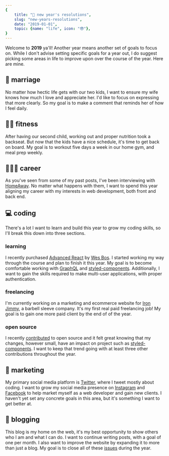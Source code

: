 ```yaml
---
{
    title: "🍾 new year's resolutions",
    slug: "new-years-resolutions",
    date: "2019-01-01",
    topic: {name: "life", icon: "😎"},
}
---
```


Welcome to **2019** ya'll! Another year means another set of goals to focus on. While I don't advise setting specific goals for a year out, I do suggest picking some areas in life to improve upon over the course of the year. Here are mine.

## 💏 marriage

No matter how hectic life gets with our two kids, I want to ensure my wife knows how much I love and appreciate her. I'd like to focus on expressing that more clearly. So my goal is to make a comment that reminds her of how I feel daily.

## 🏋🏼 fitness

After having our second child, working out and proper nutrition took a backseat. But now that the kids have a nice schedule, it's time to get back on board. My goal is to workout five days a week in our home gym, and meal prep weekly.

## 👨🏼‍💻 career

As you've seen from some of my past posts, I've been interviewing with [HomeAway][1]. No matter what happens with them, I want to spend this year aligning my career with my interests in web development, both front and back end.

## 💻 coding

There's a lot I want to learn and build this year to grow my coding skills, so I'll break this down into three sections.

### learning

I recently purchased [Advanced React][2] by [Wes Bos][3]. I started working my way through the course and plan to finish it this year. My goal is to become comfortable working with [GraphQL][4] and [styled-components][5]. Additionally, I want to gain the skills required to make multi-user applications, with proper authentication.

### freelancing

I'm currently working on a marketing and ecommerce website for [Iron Jimmy][6], a barbell sleeve company. It's my first real paid freelancing job! My goal is to gain one more paid client by the end of of the year.

### open source

I recently [contributed][7] to open source and it felt great knowing that my changes, however small, have an impact on project such as [styled-components][5]. I want to keep that trend going with at least three other contributions throughout the year.

## 🌱 marketing

My primary social media platform is [Twitter][8], where I tweet mostly about coding. I want to grow my social media presence on [Instagram][9] and [Facebook][10] to help market myself as a web developer and gain new clients. I haven't yet set any concrete goals in this area, but it's something I want to get better at.

## 📝 blogging

This blog is my home on the web, it's my best opportunity to show others who I am and what I can do. I want to continue writing posts, with a goal of one per month. I also want to improve the website by expanding it to more than just a blog. My goal is to close all of these [issues][11] during the year.

[1]: https://www.homeaway.com/
[2]: https://advancedreact.com/
[3]: https://twitter.com/wesbos
[4]: https://graphql.org/
[5]: https://www.styled-components.com/
[6]: https://ironjimmy.com/
[7]: https://github.com/styled-components/styled-components-website/pull/410
[8]: https://twitter.com/bradgarropy
[9]: https://www.instagram.com/bradgarropy
[10]: https://www.facebook.com/bradgarropy
[11]: https://github.com/bradgarropy/bradgarropy.com/issues
